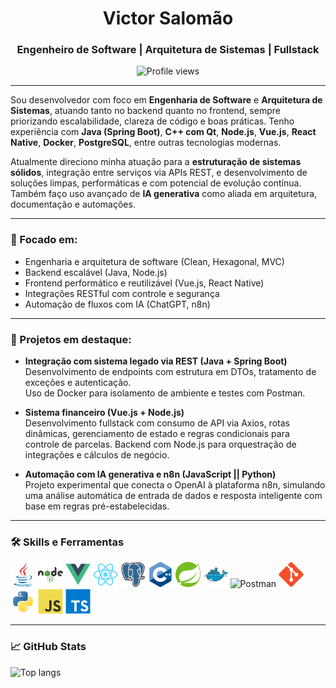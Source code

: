 <h1 align="center">Victor Salomão</h1>
<h3 align="center">Engenheiro de Software | Arquitetura de Sistemas | Fullstack </h3>

<p align="center">
  <img src="https://komarev.com/ghpvc/?username=victorsalomao&label=Profile%20views&color=0e75b6&style=flat" alt="Profile views" />
</p>

---

Sou desenvolvedor com foco em **Engenharia de Software** e **Arquitetura de Sistemas**, atuando tanto no backend quanto no frontend, sempre priorizando escalabilidade, clareza de código e boas práticas. Tenho experiência com **Java (Spring Boot)**, **C++ com Qt**, **Node.js**, **Vue.js**, **React Native**, **Docker**, **PostgreSQL**, entre outras tecnologias modernas.

Atualmente direciono minha atuação para a **estruturação de sistemas sólidos**, integração entre serviços via APIs REST, e desenvolvimento de soluções limpas, performáticas e com potencial de evolução contínua. Também faço uso avançado de **IA generativa** como aliada em arquitetura, documentação e automações.

---

### 🧠 Focado em:
- Engenharia e arquitetura de software (Clean, Hexagonal, MVC)
- Backend escalável (Java, Node.js)
- Frontend performático e reutilizável (Vue.js, React Native)
- Integrações RESTful com controle e segurança
- Automação de fluxos com IA (ChatGPT, n8n)

---

### 🚀 Projetos em destaque:

- **Integração com sistema legado via REST (Java + Spring Boot)**  
  Desenvolvimento de endpoints com estrutura em DTOs, tratamento de exceções e autenticação.  
  Uso de Docker para isolamento de ambiente e testes com Postman.

- **Sistema financeiro (Vue.js + Node.js)**  
  Desenvolvimento fullstack com consumo de API via Axios, rotas dinâmicas, gerenciamento de estado e regras condicionais para controle de parcelas. Backend com Node.js para orquestração de integrações e cálculos de negócio.

- **Automação com IA generativa e n8n (JavaScript || Python)**  
  Projeto experimental que conecta o OpenAI à plataforma n8n, simulando uma análise automática de entrada de dados e resposta inteligente com base em regras pré-estabelecidas.

---

### 🛠️ Skills e Ferramentas

<p align="left">
  <img src="https://raw.githubusercontent.com/devicons/devicon/master/icons/java/java-original.svg" alt="Java" width="40" />
  <img src="https://raw.githubusercontent.com/devicons/devicon/master/icons/nodejs/nodejs-original-wordmark.svg" alt="Node.js" width="40" />
  <img src="https://raw.githubusercontent.com/devicons/devicon/master/icons/vuejs/vuejs-original.svg" alt="Vue.js" width="40" />
  <img src="https://raw.githubusercontent.com/devicons/devicon/master/icons/react/react-original.svg" alt="React" width="40" />
  <img src="https://raw.githubusercontent.com/devicons/devicon/master/icons/postgresql/postgresql-original.svg" alt="PostgreSQL" width="40" />
  <img src="https://raw.githubusercontent.com/devicons/devicon/master/icons/cplusplus/cplusplus-original.svg" alt="C++" width="40" />
  <img src="https://raw.githubusercontent.com/devicons/devicon/master/icons/spring/spring-original.svg" alt="Spring Boot" width="40" />
  <img src="https://raw.githubusercontent.com/devicons/devicon/master/icons/docker/docker-original.svg" alt="Docker" width="40" />
  <img src="https://www.vectorlogo.zone/logos/getpostman/getpostman-icon.svg" alt="Postman" width="40" />
  <img src="https://raw.githubusercontent.com/devicons/devicon/master/icons/git/git-original.svg" alt="Git" width="40" />
  <img src="https://raw.githubusercontent.com/devicons/devicon/master/icons/python/python-original.svg" alt="Python" width="40" />
  <img src="https://raw.githubusercontent.com/devicons/devicon/master/icons/javascript/javascript-original.svg" alt="JavaScript" width="40" />
  <img src="https://raw.githubusercontent.com/devicons/devicon/master/icons/typescript/typescript-original.svg" alt="TypeScript" width="40" />
</p>

---

### 📈 GitHub Stats

<p>
  <img align="left" src="https://github-readme-stats.vercel.app/api/top-langs?username=victorsalomao&show_icons=true&locale=pt-br&layout=compact" alt="Top langs" />
</p>
